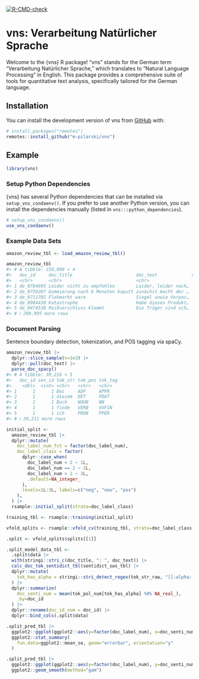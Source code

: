 
<!-- README.md is generated from README.Rmd. Please edit that file -->
<!-- badges: start -->

[![R-CMD-check](https://github.com/m-pilarski/derp/actions/workflows/R-CMD-check.yaml/badge.svg)](https://github.com/m-pilarski/derp/actions/workflows/R-CMD-check.yaml)
<!-- badges: end -->

# vns: Verarbeitung Natürlicher Sprache

Welcome to the {vns} R package! “vns” stands for the German term
“Verarbeitung Natürlicher Sprache,” which translates to “Natural
Language Processing” in English. This package provides a comprehensive
suite of tools for quantitative text analysis, specifically tailored for
the German language.

## Installation

You can install the development version of vns from
[GitHub](https://github.com/) with:

``` r
# install.packages("remotes")
remotes::install_github("m-pilarski/vns")
```

## Example

``` r
library(vns)
```

### Setup Python Dependencies

{vns} has several Python dependencies that can be installed via
`setup_vns_condaenv()`. If you prefer to use another Python version, you
can install the dependencies manually (listed in
`vns:::python_dependencies`).

``` r
# setup_vns_condaenv()
use_vns_condaenv()
```

### Example Data Sets

``` r
amazon_review_tbl <- load_amazon_review_tbl()

amazon_review_tbl
#> # A tibble: 210,000 × 4
#>   doc_id     doc_title                        doc_text             doc_label_num
#>   <chr>      <chr>                            <chr>                        <int>
#> 1 de_0784695 Leider nicht zu empfehlen        Leider, leider nach…             0
#> 2 de_0759207 Gummierung nach 6 Monaten kaputt zunächst macht der …             0
#> 3 de_0711785 Flohmarkt ware                   Siegel sowie Verpac…             0
#> 4 de_0964430 Katastrophe                      Habe dieses Produkt…             0
#> 5 de_0474538 Reißverschluss klemmt            Die Träger sind sch…             0
#> # ℹ 209,995 more rows
```

### Document Parsing

Sentence boundary detection, tokenization, and POS tagging via spaCy.

``` r
amazon_review_tbl |> 
  dplyr::slice_sample(n=1e3) |> 
  dplyr::pull(doc_text) |> 
  parse_doc_spacy()
#> # A tibble: 39,216 × 5
#>   doc_id sen_id tok_str tok_pos tok_tag
#>    <dbl>  <int> <chr>   <chr>   <chr>  
#> 1      1      1 Bei     ADP     APPR   
#> 2      1      1 diesem  DET     PDAT   
#> 3      1      1 Buch    NOUN    NN     
#> 4      1      1 finde   VERB    VVFIN  
#> 5      1      1 ich     PRON    PPER   
#> # ℹ 39,211 more rows
```

``` r
initial_split <- 
  amazon_review_tbl |>
  dplyr::mutate(
    doc_label_num_fct = factor(doc_label_num),
    doc_label_class = factor(
      dplyr::case_when(
        doc_label_num < 2 ~ 1L, 
        doc_label_num == 2 ~ 2L, 
        doc_label_num > 2 ~ 3L,
        .default=NA_integer_
      ),
      levels=1L:3L, labels=c("neg", "neu", "pos")
    ),
  ) |>
  rsample::initial_split(strata=doc_label_class)

training_tbl <- rsample::training(initial_split)

vfold_splits <- rsample::vfold_cv(training_tbl, strata=doc_label_class)

.split <- vfold_splits$splits[[1]]

.split_model_data_tbl <- 
  .split$data |> 
  with(stringi::stri_c(doc_title, ": ", doc_text)) |> 
  calc_doc_tok_sentidict_tbl(sentidict_sws_tbl) |> 
  dplyr::mutate(
    tok_has_alpha = stringi::stri_detect_regex(tok_str_raw, "[[:alpha:]]")
  ) |> 
  dplyr::summarize(
    doc_senti_num = mean(tok_pol_num[tok_has_alpha] %0% NA_real_), 
    .by=doc_id
  ) |> 
  dplyr::rename(doc_id_num = doc_id) |> 
  dplyr::bind_cols(.split$data)

.split_pred_tbl |> 
  ggplot2::ggplot(ggplot2::aes(y=factor(doc_label_num), x=doc_senti_num)) + 
  ggplot2::stat_summary(
    fun.data=ggplot2::mean_se, geom="errorbar", orientation="y"
  )

.split_pred_tbl |> 
  ggplot2::ggplot(ggplot2::aes(y=factor(doc_label_num), y=doc_senti_num)) + 
  ggplot2::geom_smooth(method="gam")
```
